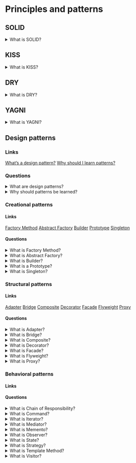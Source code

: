 # Principles and patterns

## SOLID

<details>
  <summary>What is SOLID?</summary>

  The single responsibility principle - each class should have only one responsibility that encapsulates in this class.
  The open-closed principle - each entity should be open for expansion and be closed for modification.
  The Liskov substitution principle - any subclass should supplement the parent class but not change it.
  The interface segregation principle - a few separate interfaces are better than one combined interface.
  The dependency inversion principle - dependencies should be only on abstractions.

</details>

## KISS

<details>
  <summary>What is KISS?</summary>

  KISS or keep it simple stupid is one of the design principles. KISS says that the many systems will work better if they are simple. So, simplicity should be one of the main targets in the design sphere.

</details>

## DRY

<details>
  <summary>What is DRY?</summary>

  DRY or don’t repeat yourself is one of the design principles. DRY says that not need to repeat different information or functionality. Each part of knowledge should have only one view into system scope.

</details>

## YAGNI

<details>
  <summary>What is YAGNI?</summary>

  YAGNI or you aren’t gonna need it is one of the design principles. YAGNI says that the programmer should not implement functionality if it is not necessary. There are a few reasons. Firstly, a customer does not have to pay for something that is not needed for him. Secondary, additional functionality could increase the development difficulty of other features.

</details>

## Design patterns

### Links
[What’s a design pattern?](https://refactoring.guru/design-patterns/what-is-pattern)
[Why should I learn patterns?](https://refactoring.guru/design-patterns/why-learn-patterns)


### Questions

<details>
  <summary>What are design patterns?</summary>

  Design patterns are standard solutions to common problems in a software design. Each design pattern provides a customized blueprint for exacting problems. As a result, you cannot copy a pattern in your program, but you can use it as a design solution to your problem. The design patterns could be confused with algorithms because both concepts describe standard solutions to some known targets. But while an algorithm has always defined a clear set of actions, a pattern is a more high-level description of a solution.

</details>

<details>
  <summary>Why should patterns be learned?</summary>
  
  The truth is that a programmer can work without knowledge about patterns. Moreover, in this case, he can implement a pattern solution without knowing about it. So, why is it needed to learn them?
  There are a few reasons:
	  1. Firstly, design patterns are a toolkit of solutions to common problems in software design. So, the programmer could solve problems using them.
	  2. Secondly, design patterns are a common language that allows having more effective communication.

</details>

### Creational patterns

#### Links
[Factory Method](https://refactoring.guru/design-patterns/factory-method)
[Abstract Factory](https://refactoring.guru/design-patterns/abstract-factory)
[Builder](https://refactoring.guru/design-patterns/builder)
[Prototype](https://refactoring.guru/design-patterns/prototype)
[Singleton](https://refactoring.guru/design-patterns/singleton)

#### Questions

<details>
  <summary>What is Factory Method?</summary>

  Factory Method is a creational design pattern that provides an interface for creating objects in a superclass but allows subclasses to alter the type of created objects.
  Applicability:
  * Use the factory Method when beforehand unknown types and dependencies of the objects should work.
  * Use the Factory Method for providing users of your library or framework with a way to extend its internal components.
  * Use the Factory Method for saving system resources by reusing the existing exemplars instead of rebuilding them each time.
  Pros:
  * Avoid tight coupling between the creator and the concrete products.
  * Single Responsibility Principle. You can move the product creation code into one place in the program, making the code easier to support.
  * Open/Closed Principle. You can introduce new types of products into the program without breaking existing client code.
  Cons:
  * Each new subclass increases the code complexity. The best-case scenario is when introducing the pattern into an existing hierarchy of creator classes.

</details>

<details>
  <summary>What is Abstract Factory?</summary>

  Abstract Factory is a creational design pattern that lets you produce families of the related objects without specifying their concrete classes.
  Applicability:
  * Use the Abstract Factory when code needs to work with various families of related products but not to depend on the concrete classes of those products - they might be unknown beforehand or be simplified to allow for future extensibility.
  Pros:
  * Be sure that the products from a factory are compatible with each other.
  * Avoid tight coupling between concrete products and client code.
  * Single Responsibility Principle. Extract the product creation code into one place, making the code easier to support.
  * Open/Closed Principle. Introduce new variants of products without breaking existing client code.
  Cons:
  * Each new interface or class increases the complexity of the code.

</details>

<details>
  <summary>What is Builder?</summary>

  Builder is a creational design pattern that lets you construct complex objects step by step. The builder pattern allows producing different types and representations of an object using the same construction code.
  Applicability:
  * Use the Builder pattern to get rid of a 'telescopic constructor'.
  * Use the Builder pattern when an application needs to create different representations of some product, for example, stone and wooden houses.
  * Use the Builder to construct Composite trees or other complex objects.
  Pros:
  * Construct objects step-by-step, defer construction steps or run steps recursively.
  * Reuse the same construction code when building various representations of products.
  * Single Responsibility Principle. Isolate complex construction code from the business logic of the product.
  Cons:
  * The overall complexity of the code increases since the pattern requires creating multiple new classes.

</details>

<details>
  <summary>What is a Prototype?</summary>

  A Prototype is a creational design pattern that lets you copy existing objects without making your code dependent on their classes.
  Applicability:
  * Use the Prototype pattern when there isn't dependency from the concrete classes of copied objects in a code.
  * Use the pattern when you want to reduce the number of subclasses that only differ from the initialization of their respective objects. Somebody could have created these subclasses to be able to create a new one with a specific configuration.
  Pros:
  * Clone objects without coupling to their concrete classes.
  * Get rid of repeated initialization code in favour of cloning pre-built prototypes.
  * Produce complex exemplars more conveniently.
  * Get an alternative to inheritance when dealing with configuration presets.
  Cons:
  * Cloning complex objects that have circular references might be very tricky.

</details>

<details>
  <summary>What is Singleton?</summary>

  Singleton is a creational design pattern that lets you ensure that a class has only one instance while providing a global access point to this instance.
  Applicability:
  * Use the Singleton pattern when a class in your program should have just a single instance available to all clients; for example, a single database object shared by different parts of the program.
  * Use the Singleton pattern when you need stricter control over global variables.
  Pros:
  * You can be sure that a class has only a single instance.
  * You gain a global access point to that instance.
  * The initialization of the singleton object happens during the first call.
  Cons:
  * Single Responsibility Principle. The pattern solves two problems at the time.
  * The Singleton pattern can mask unluck design, for instance, when the program components know too much about each other.
  * The pattern requires special treatment in a multithreaded environment so that multiple threads cannot create a singleton object several times.
  * It may be difficult to unit test the client code because many test frameworks rely on inheritance when producing mock objects. Since the constructor of the singleton class is private and overriding static methods is impossible in most languages, you will need to think of a creative way to mock the singleton.

</details>

### Structural patterns

#### Links
[Adapter](https://refactoring.guru/design-patterns/adapter)
[Bridge](https://refactoring.guru/design-patterns/bridge)
[Composite](https://refactoring.guru/design-patterns/composite)
[Decorator](https://refactoring.guru/design-patterns/decorator)
[Facade](https://refactoring.guru/design-patterns/facade)
[Flyweight](https://refactoring.guru/design-patterns/flyweight)
[Proxy](https://refactoring.guru/design-patterns/proxy)

#### Questions

<details>
  <summary>What is Adapter?</summary>

  The adapter is a structural design pattern that allows objects with incompatible interfaces to collaborate.
  Applicability:
  * Use the adapter when you want to use some existing class, but its interface is not compatible with the rest of your code.
  * Use the pattern for reusing several existing subclasses that lack some functionality, and there is not possible to add it in the superclass.
  Prons:
  * Single Responsibility Principle. You can separate the interface or data conversion code from the primary business logic of the program.
  * Open/Closed Principle. You can introduce new types of adapters into the program without breaking the existing client code, as long as they work with the adapters through the client interface.
  Cons:
  * The overall complexity of the code increases because it requires introducing a set of new interfaces and classes. From time to time, changing into service is an easier way.

</details>

<details>
  <summary>What is Bridge?</summary>

  The Bridge is a structural design pattern that lets you split a large class or a set of closely related classes into two separate hierarchies - abstraction and implementation - their implementation independent of each other.
  Applicability:
  * Use the Bridge pattern when you want to divide and organize a class with several functional variants (for example, if the implemented class can work with various database servers).
  * Use the pattern when you need to extend a class in several orthogonal (independent) dimensions.
  * Use the Bridge if you need to be able to switch implementations at runtime.
  Prons:
  * You can create platform-independent classes and apps.
  * The client code works with high-level abstractions.
  * Open/Closed Principle. You can introduce new abstractions and implementations independently from each other.
  * Single Responsibility Principle. You can focus on high-level logic in the abstraction and on platform details in the implementation.
  Cons:
  * You might make the code more complicated by applying the pattern to a highly cohesive class.

</details>

<details>
  <summary>What is Composite?</summary>

  In progress ...

</details>

<details>
  <summary>What is Decorator?</summary>

  In progress ...

</details>

<details>
  <summary>What is Facade?</summary>

  In progress ...

</details>

<details>
  <summary>What is Flyweight?</summary>

  In progress ...

</details>

<details>
  <summary>What is Proxy?</summary>

  In progress ...

</details>

### Behavioral patterns

#### Links

#### Questions

<details>
  <summary>What is Chain of Responsibility?</summary>

  In progress ...

</details>

<details>
  <summary>What is Command?</summary>

  In progress ...

</details>

<details>
  <summary>What is Iterator?</summary>

  In progress ...

</details>

<details>
  <summary>What is Mediator?</summary>

  In progress ...

</details>

<details>
  <summary>What is Memento?</summary>

  In progress ...

</details>

<details>
  <summary>What is Observer?</summary>

  In progress ...

</details>

<details>
  <summary>What is State?</summary>

  In progress ...

</details>

<details>
  <summary>What is Strategy?</summary>

  In progress ...

</details>

<details>
  <summary>What is Template Method?</summary>

  In progress ...

</details>

<details>
  <summary>What is Visitor?</summary>

  In progress ...

</details>
